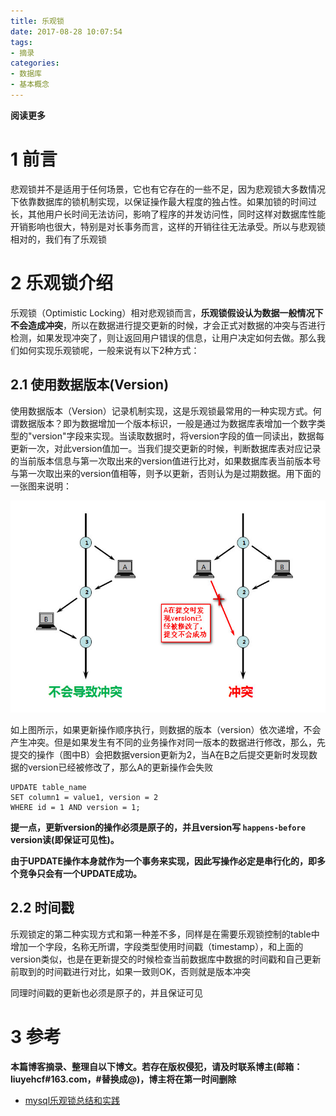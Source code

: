 ```yaml
---
title: 乐观锁
date: 2017-08-28 10:07:54
tags: 
- 摘录
categories: 
- 数据库
- 基本概念
---
```


__阅读更多__

<!--more-->

# 1 前言

悲观锁并不是适用于任何场景，它也有它存在的一些不足，因为悲观锁大多数情况下依靠数据库的锁机制实现，以保证操作最大程度的独占性。如果加锁的时间过长，其他用户长时间无法访问，影响了程序的并发访问性，同时这样对数据库性能开销影响也很大，特别是对长事务而言，这样的开销往往无法承受。所以与悲观锁相对的，我们有了乐观锁

# 2 乐观锁介绍

乐观锁（Optimistic Locking）相对悲观锁而言，__乐观锁假设认为数据一般情况下不会造成冲突__，所以在数据进行提交更新的时候，才会正式对数据的冲突与否进行检测，如果发现冲突了，则让返回用户错误的信息，让用户决定如何去做。那么我们如何实现乐观锁呢，一般来说有以下2种方式：

## 2.1 使用数据版本(Version)

使用数据版本（Version）记录机制实现，这是乐观锁最常用的一种实现方式。何谓数据版本？即为数据增加一个版本标识，一般是通过为数据库表增加一个数字类型的"version"字段来实现。当读取数据时，将version字段的值一同读出，数据每更新一次，对此version值加一。当我们提交更新的时候，判断数据库表对应记录的当前版本信息与第一次取出来的version值进行比对，如果数据库表当前版本号与第一次取出来的version值相等，则予以更新，否则认为是过期数据。用下面的一张图来说明：

![fig1](/images/乐观锁/fig1.jpg)

如上图所示，如果更新操作顺序执行，则数据的版本（version）依次递增，不会产生冲突。但是如果发生有不同的业务操作对同一版本的数据进行修改，那么，先提交的操作（图中B）会把数据version更新为2，当A在B之后提交更新时发现数据的version已经被修改了，那么A的更新操作会失败

```
UPDATE table_name
SET column1 = value1, version = 2
WHERE id = 1 AND version = 1;
```

__提一点，更新version的操作必须是原子的，并且version写 `happens-before` version读(即保证可见性)。__

__由于UPDATE操作本身就作为一个事务来实现，因此写操作必定是串行化的，即多个竞争只会有一个UPDATE成功。__

## 2.2 时间戳

乐观锁定的第二种实现方式和第一种差不多，同样是在需要乐观锁控制的table中增加一个字段，名称无所谓，字段类型使用时间戳（timestamp），和上面的version类似，也是在更新提交的时候检查当前数据库中数据的时间戳和自己更新前取到的时间戳进行对比，如果一致则OK，否则就是版本冲突

同理时间戳的更新也必须是原子的，并且保证可见

# 3 参考

__本篇博客摘录、整理自以下博文。若存在版权侵犯，请及时联系博主(邮箱：liuyehcf#163.com，#替换成@)，博主将在第一时间删除__

* [mysql乐观锁总结和实践](http://chenzhou123520.iteye.com/blog/1863407)

